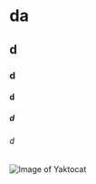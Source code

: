 # da

## d

### d

#### d 

##### d

###### d

![Image of Yaktocat](https://octodex.github.com/images/yaktocat.png)


